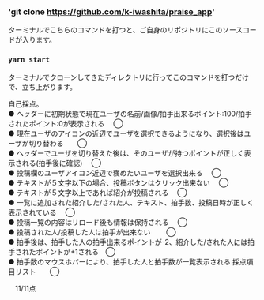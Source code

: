 ### 'git clone https://github.com/k-iwashita/praise_app'

ターミナルでこちらのコマンドを打つと、ご自身のリポジトリにこのソースコードが入ります。

### `yarn start`

ターミナルでクローンしてきたディレクトリに行ってこのコマンドを打つだけで、立ち上がります。



自己採点。   
● ヘッダーに初期状態で現在ユーザの名前/画像/拍手出来るポイント:100/拍手されたポイント:0が表示される 　◯   
● 現在ユーザのアイコンの近辺でユーザを選択できるようになり、選択後はユーザが切り替わる　　◯   
● ヘッダーでユーザを切り替えた後は、そのユーザが持つポイントが正しく表示される(拍手後に確認) 　◯   
● 投稿欄のユーザアイコン近辺で褒めたいユーザを選択出来る 　◯   
● テキストが５文字以下の場合、投稿ボタンはクリック出来ない 　◯   
● テキストが５文字以上であれば紹介が投稿される 　◯   
● 一覧に追加された紹介した/された人、テキスト、拍手数、投稿日時が正しく表示されている 　◯   
● 投稿一覧の内容はリロード後も情報は保持される 　◯   
● 投稿された人/投稿した人は拍手が出来ない 　　◯   
● 拍手後は、拍手した人の拍手出来るポイントが-2、紹介した/された人には拍手されたポイントが+1される　◯   
● 拍手数のマウスホバーにより、拍手した人と拍手数が一覧表示される 採点項目リスト　　◯   

　11/11点
　

